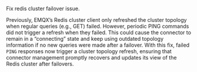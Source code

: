 Fix redis cluster failover issue.

Previously, EMQX’s Redis cluster client only refreshed the cluster topology when regular queries (e.g., GET) failed. However, periodic PING commands did not trigger a refresh when they failed.
This could cause the connector to remain in a “connecting” state and keep using outdated topology information if no new queries were made after a failover.
With this fix, failed `PING` responses now trigger a cluster topology refresh, ensuring that connector management promptly recovers and updates its view of the Redis cluster after failovers.
